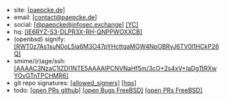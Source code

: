 * site: [[paepcke.de]](https://paepcke.de)
* email: [contact@paepcke.de]
* social: [[@paepcke@infosec.exchange]](https://infosec.exchange/@paepcke) [[YC]](https://news.ycombinator.com/user?id=codesniperjoe)
* hq: [[IE6RYZ-S3-DLPR3X-RH-QNPPWOXXCB]](https://paepcke.de/IE6RYZ-S3-DLPR3X-RH-QNPPWOXXCB)
* (openbsd) signify: [[RWT0z7As1suN0oL5ia6M3O47pYHcttgaMGW4NpOBRvJ6TV0l1HCkP26Q]](https://paepcke.de/IE6RYZ-S3-DLPR3X-RH-QNPPWOXXCB.signify.pub)
* smime/(r)age/ssh: [[AAAAC3NzaC1lZDI1NTE5AAAAIPCNVNaHf5m/3cO+2s4xV+IaDgTtRXwYOvGTnTPCHMR6]](https://paepcke.de/paepcke.keys)
* git repo signatures: [[allowed_signers]](https://paepcke.de/allowed_signers) [[hqs]](https://paepcke.de/allowed_signers.hqs)
* todo: [[open PRs github]](https://github.com/search?q=author%3Apaepckehh&type=issues) [[open Bugs FreeBSD]](https://bugs.freebsd.org/bugzilla/buglist.cgi?email1=paepcke&emailassigned_to1=1&emailcc1=1&emaillongdesc1=1&emailreporter1=1&emailtype1=substring&query_format=advanced) [[open PRs FreeBSD]](https://reviews.freebsd.org/differential/query/6wIT0WEuc_50/#R)
